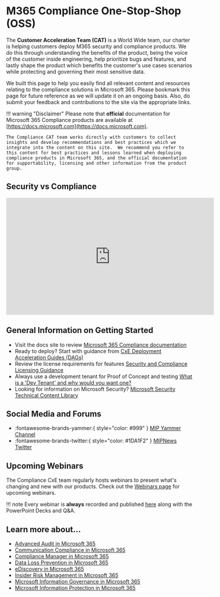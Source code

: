 # M365 Compliance One-Stop-Shop (OSS)

The **Customer Acceleration Team (CAT)** is a World Wide team, our charter is helping customers deploy M365 security and compliance products. We do this through understanding the benefits of the product, being the voice of the customer inside engineering, help prioritize bugs and features,  and lastly shape the product which benefits the customer's use cases scenarios while protecting and governing their most sensitive data.

We built this page to help you easily find all relevant content and resources relating to the compliance solutions in Microsoft 365. Please bookmark this page for future reference as we will update it on an ongoing basis. Also, do submit your feedback and contributions to the site via the appropriate links.

!!! warning "Disclaimer"
    Please note that **official** documentation for Microsoft 365 Compliance products are available at [https://docs.microsoft.com](https://docs.microsoft.com).  
    
    The Compliance CAT team works directly with customers to collect insights and develop recommendations and best practices which we integrate into the content on this site.  We recommend you refer to this content for best practices and lessons learned when deploying compliance products in Microsoft 365, and the official documentation for supportability, licensing and other information from the product group.

## Security vs Compliance

<iframe width="560" height="315" src="https://www.youtube-nocookie.com/embed/9QZ4IRko0pU" title="YouTube video player" frameborder="0" allow="accelerometer; autoplay; clipboard-write; encrypted-media; gyroscope; picture-in-picture" allowfullscreen></iframe>

## General Information on Getting Started

* Visit the docs site to review [Microsoft 365 Compliance documentation](https://docs.microsoft.com/en-us/microsoft-365/compliance/?view=o365-worldwide)
* Ready to deploy? Start with guidance from [CxE Deployment Acceleration Guides (DAGs)](dag)
* Review the license requirements for features [Security and Compliance Licensing Guidance](https://docs.microsoft.com/en-us/office365/servicedescriptions/microsoft-365-service-descriptions/microsoft-365-tenantlevel-services-licensing-guidance/microsoft-365-security-compliance-licensing-guidance)
* Always use a development tenant for Proof of Concept and testing [What is a 'Dev Tenant' and why would you want one?](https://techcommunity.microsoft.com/t5/microsoft-365-pnp-blog/what-is-a-dev-tenant-and-why-would-you-want-one/ba-p/2036610)
* Looking for information on Microsoft Security? [Microsoft Security Technical Content Library](https://www.microsoft.com/en-us/security/content-library/)

## Social Media and Forums

* :fontawesome-brands-yammer:{ style="color: #999" } [MIP Yammer Channel](https://aka.ms/MIPC/AskMIPTeam)
* :fontawesome-brands-twitter:{ style="color: #1DA1F2" } [MIPNews Twitter](https://twitter.com/MIPNews)

## Upcoming Webinars

The Compliance CxE team regularly hosts webinars to present what's changing and new with our products.  Check out the [Webinars page](webinars) for upcoming webinars. 

!!! note
    Every webinar is **always** recorded and published [here](webinars/#past-webinars) along with the PowerPoint Decks and Q&A.

## Learn more about...

* [Advanced Audit in Microsoft 365](resources\audit)
* [Communication Compliance in Microsoft 365](resources\cc)
* [Compliance Manager in Microsoft 365](resources\cm)
* [Data Loss Prevention in Microsoft 365](resources\dlp)
* [eDiscovery in Microsoft 365](resources\aed)
* [Insider Risk Management in Microsoft 365](resources\ir)
* [Microsoft Information Governance in Microsoft 365](resources\mig)
* [Microsoft Information Protection in Microsoft 365](resources\mip)

